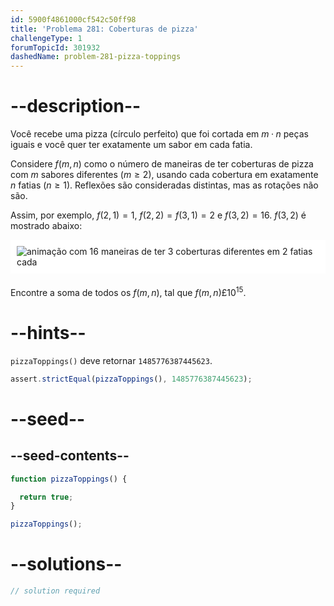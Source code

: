 ```yaml
---
id: 5900f4861000cf542c50ff98
title: 'Problema 281: Coberturas de pizza'
challengeType: 1
forumTopicId: 301932
dashedName: problem-281-pizza-toppings
---
```


# --description--

Você recebe uma pizza (círculo perfeito) que foi cortada em $m·n$ peças iguais e você quer ter exatamente um sabor em cada fatia.

Considere $f(m,n)$ como o número de maneiras de ter coberturas de pizza com $m$ sabores diferentes ($m ≥ 2$), usando cada cobertura em exatamente $n$ fatias ($n ≥ 1$). Reflexões são consideradas distintas, mas as rotações não são.

Assim, por exemplo, $f(2,1) = 1$, $f(2,2) = f(3,1) = 2$ e $f(3,2) = 16$. $f(3,2)$ é mostrado abaixo:

<img alt="animação com 16 maneiras de ter 3 coberturas diferentes em 2 fatias cada" src="https://cdn.freecodecamp.org/curriculum/project-euler/pizza-toppings.gif" style="background-color: white; padding: 10px; display: block; margin-right: auto; margin-left: auto; margin-bottom: 1.2rem;" />

Encontre a soma de todos os $f(m,n)$, tal que $f(m,n) £ {10}^{15}$.

# --hints--

`pizzaToppings()` deve retornar `1485776387445623`.

```js
assert.strictEqual(pizzaToppings(), 1485776387445623);
```

# --seed--

## --seed-contents--

```js
function pizzaToppings() {

  return true;
}

pizzaToppings();
```

# --solutions--

```js
// solution required
```
